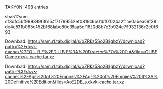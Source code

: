 TAKYON: 498 entries

sha512sum cf3dfd5bf999399f3b154f71799552ef081936b01bf0f024a2f1be0abea06f38de4e531b065c452b168fabc80c38aa5cf1620d8b7e2b924e79932136e2e0f693


 Download: https://sam.nl.tab.digital/s/oZRKz5So2B8gbzY/download?path=%2Fdxvk-caches%2FQ.U.B.E%2FQ.U.B.E%3A%20Director%27s%20Cut&files=QUBEGame.dxvk-cache.tar.xz



 Download: https://sam.nl.tab.digital/s/oZRKz5So2B8gbzY/download?path=%2Fdxvk-caches%2FAge%20of%20Empires%2FAge%20of%20Empires%20II%3A%20Definitive%20Edition&files=AoE2DE_s.dxvk-cache.tar.xz
